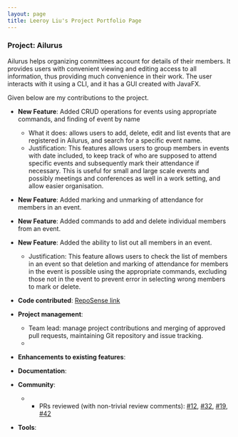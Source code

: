 ```yaml
---
layout: page
title: Leeroy Liu's Project Portfolio Page
---
```


### Project: Ailurus

Ailurus helps organizing committees account for details of their members. 
It provides users with convenient viewing and editing access to all information, thus providing much convenience in their work.
The user interacts with it using a CLI, and it has a GUI created with JavaFX.

Given below are my contributions to the project.

* **New Feature**: Added CRUD operations for events using appropriate commands, and finding of event by name
    * What it does: allows users to add, delete, edit and list events that are registered in Ailurus, and search for a specific event name.
    * Justification: This features allows users to group members in events with date included, to keep track of who are supposed to attend specific events and subsequently mark their attendance if necessary. This is useful for small and large scale events and possibly meetings and conferences as well in a work setting, and allow easier organisation.

* **New Feature**: Added marking and unmarking of attendance for members in an event.

* **New Feature**: Added commands to add and delete individual members from an event.

* **New Feature**: Added the ability to list out all members in an event.
  * Justification: This feature allows users to check the list of members in an event so that deletion and marking of attendance for members in the event is possible using the appropriate commands, excluding those not in the event to prevent error in selecting wrong members to mark or delete.


* **Code contributed**: [RepoSense link](https://nus-cs2103-ay2122s1.github.io/tp-dashboard/?search=leeroy999)

* **Project management**:
  * Team lead: manage project contributions and merging of approved pull requests, maintaining Git repository and issue tracking.
  * 

* **Enhancements to existing features**:

* **Documentation**:

* **Community**:
  *   * PRs reviewed (with non-trivial review comments): [\#12](), [\#32](), [\#19](), [\#42]()

* **Tools**:

